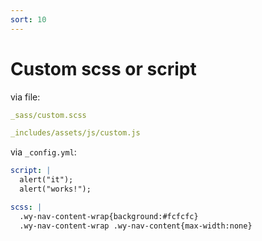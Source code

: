 ```yaml
---
sort: 10
---
```


# Custom scss or script

via file:
```yml
_sass/custom.scss

_includes/assets/js/custom.js
```

via `_config.yml`:
```yml
script: |
  alert("it");
  alert("works!");

scss: |
  .wy-nav-content-wrap{background:#fcfcfc}
  .wy-nav-content-wrap .wy-nav-content{max-width:none}
```
